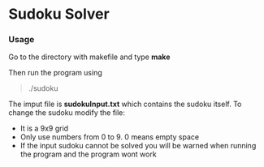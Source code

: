 
# Sudoku Solver

### Usage
Go to the directory with makefile and type __make__

Then run the program using

> ./sudoku 

The imput file is __sudokuInput.txt__ which contains the sudoku itself. To change the sudoku modify the file:
- It is a 9x9 grid
- Only use numbers from 0 to 9. 0 means empty space
- If the input sudoku cannot be solved you will be warned when running the program and the program wont work

